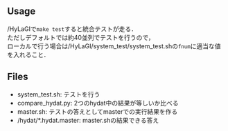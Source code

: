 ## Usage
/HyLaGIで```make test```すると統合テストが走る．  
ただしデフォルトでは約40並列でテストを行うので，  
ローカルで行う場合は/HyLaGI/system_test/system_test.shの```fnum```に適当な値を入れること．

## Files
- system_test.sh: テストを行う
- compare_hydat.py: 2つのhydat中の結果が等しいか比べる
- master.sh: テストの答えとしてmasterでの実行結果を作る
- /hydat/*.hydat.master: master.shの結果できる答え